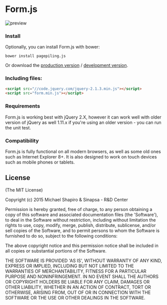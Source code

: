 # Form.js

![preview](http://shapiromichael.github.io/Form-JS/logo.png)


### Install
Optionally, you can install Form.js with bower:
```shell
bower install pagepiling.js
```
Or download the [production version][min] / [development version][max].

[min]: https://raw.githubusercontent.com//jquery-form-js/master/dist/form.min.js
[max]: https://raw.githubusercontent.com//jquery-form-js/master/dist/form.js

### Including files:

```html
<script src="//code.jquery.com/jquery-2.1.3.min.js"></script>
<script src="form.min.js"></script>
```

### Requirements
Form.js is working best with jQuery 2.X, however it can work well with older version of jQuery as well 1.11.x
if you're using an older version - you can run the unit test.

### Compatibility
Form.js is fully functional on all modern browsers, as well as some old ones such as Internet Explorer 8+. It is also designed to work on touch devices such as mobile phones or tablets.

## License

(The MIT License)

Copyright (c) 2015 Michael Shapiro & Sinapsa - R&D Center

Permission is hereby granted, free of charge, to any person obtaining
a copy of this software and associated documentation files (the
'Software'), to deal in the Software without restriction, including
without limitation the rights to use, copy, modify, merge, publish,
distribute, sublicense, and/or sell copies of the Software, and to
permit persons to whom the Software is furnished to do so, subject to
the following conditions:

The above copyright notice and this permission notice shall be
included in all copies or substantial portions of the Software.

THE SOFTWARE IS PROVIDED 'AS IS', WITHOUT WARRANTY OF ANY KIND,
EXPRESS OR IMPLIED, INCLUDING BUT NOT LIMITED TO THE WARRANTIES OF
MERCHANTABILITY, FITNESS FOR A PARTICULAR PURPOSE AND NONINFRINGEMENT.
IN NO EVENT SHALL THE AUTHORS OR COPYRIGHT HOLDERS BE LIABLE FOR ANY
CLAIM, DAMAGES OR OTHER LIABILITY, WHETHER IN AN ACTION OF CONTRACT,
TORT OR OTHERWISE, ARISING FROM, OUT OF OR IN CONNECTION WITH THE
SOFTWARE OR THE USE OR OTHER DEALINGS IN THE SOFTWARE.
